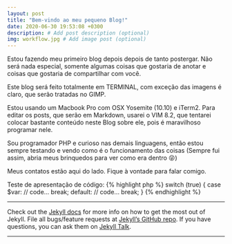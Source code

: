 ```yaml
---
layout: post
title: "Bem-vindo ao meu pequeno Blog!"
date: 2020-06-30 19:53:08 +0300
description: # Add post description (optional)
img: workflow.jpg # Add image post (optional)
---
```

Estou fazendo meu primeiro blog depois depois de tanto postergar. Não será nada especial, somente algumas coisas que 
gostaria de anotar e coisas que gostaria de compartilhar com você.

Este blog será feito totalmente em TERMINAL, com exceção das imagens é claro, que serão tratadas no GIMP.

Estou usando um Macbook Pro com OSX Yosemite (10.10) e iTerm2. Para editar os posts, que serão em Markdown, usarei o
VIM 8.2, que tentarei colocar bastante conteúdo neste Blog sobre ele, pois é maravilhoso programar nele.

Sou programador PHP e curioso nas demais linguagens, então estou sempre testando e vendo como é o funcionamento das
coisas (Sempre fui assim, abria meus brinquedos para ver como era dentro 😝)

Meus contatos estão aqui do lado. Fique à vontade para falar comigo.

Teste de apresentação de código:
{% highlight php %}
switch (true) {
    case $var:
        // code...
        break;
    default:
        // code...
        break;
}
{% endhighlight %}

---
Check out the [Jekyll docs][jekyll-docs] for more info on how to get the most out of Jekyll. File all bugs/feature requests at [Jekyll’s GitHub repo][jekyll-gh]. If you have questions, you can ask them on [Jekyll Talk][jekyll-talk].

[jekyll-docs]: https://jekyllrb.com/docs/home
[jekyll-gh]:   https://github.com/jekyll/jekyll
[jekyll-talk]: https://talk.jekyllrb.com/
---
